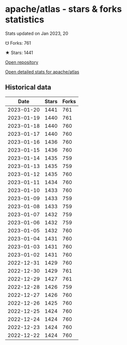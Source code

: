 # apache/atlas - stars & forks statistics

Stats updated on Jan 2023, 20

☋ Forks: 761

★ Stars: 1441

[Open repository](https://github.com/apache/atlas)

[Open detailed stats for apache/atlas](https://reviewgithub.com/rep/apache/atlas)

## Historical data
| Date | Stars | Forks |
|------|-------|-------|
| 2023-01-20 | 1441 | 761 | 
| 2023-01-19 | 1440 | 761 | 
| 2023-01-18 | 1440 | 760 | 
| 2023-01-17 | 1440 | 760 | 
| 2023-01-16 | 1436 | 760 | 
| 2023-01-15 | 1436 | 760 | 
| 2023-01-14 | 1435 | 759 | 
| 2023-01-13 | 1435 | 759 | 
| 2023-01-12 | 1435 | 760 | 
| 2023-01-11 | 1434 | 760 | 
| 2023-01-10 | 1433 | 760 | 
| 2023-01-09 | 1433 | 759 | 
| 2023-01-08 | 1433 | 759 | 
| 2023-01-07 | 1432 | 759 | 
| 2023-01-06 | 1432 | 759 | 
| 2023-01-05 | 1432 | 760 | 
| 2023-01-04 | 1431 | 760 | 
| 2023-01-03 | 1431 | 760 | 
| 2023-01-02 | 1431 | 760 | 
| 2022-12-31 | 1429 | 760 | 
| 2022-12-30 | 1429 | 761 | 
| 2022-12-29 | 1427 | 761 | 
| 2022-12-28 | 1426 | 759 | 
| 2022-12-27 | 1426 | 760 | 
| 2022-12-26 | 1425 | 760 | 
| 2022-12-25 | 1424 | 760 | 
| 2022-12-24 | 1424 | 760 | 
| 2022-12-23 | 1424 | 760 | 
| 2022-12-22 | 1424 | 760 | 

